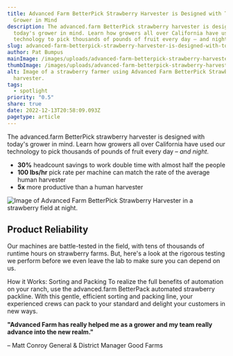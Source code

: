 ```yaml
---
title: Advanced Farm BetterPick Strawberry Harvester is Designed with Today's
  Grower in Mind
description: The advanced.farm BetterPick strawberry harvester is designed with
  today's grower in mind. Learn how growers all over California have used our
  technology to pick thousands of pounds of fruit every day – and night.
slug: advanced-farm-betterpick-strawberry-harvester-is-designed-with-todays-grower-in-mind
author: Pat Bumpus
mainImage: /images/uploads/advanced-farm-betterpick-strawberry-harvester-is-designed-with-todays-grower-in-mind-featured.jpg
thumbImage: /images/uploads/advanced-farm-betterpick-strawberry-harvester-is-designed-with-todays-grower-in-mind-thumb.jpg
alt: Image of a strawberry farmer using Advanced Farm BetterPick Strawberry
  harvester.
tags:
  - spotlight
priority: "0.5"
share: true
date: 2022-12-13T20:58:09.093Z
pagetype: article
---
```

The advanced.farm BetterPick strawberry harvester is designed with today's grower in mind. Learn how growers all over California have used our technology to pick thousands of pounds of fruit every day – *and night*.

* **30%** headcount savings to work double time with almost half the people
* **100 lbs/hr** pick rate per machine can match the rate of the average human harvester
* **5x** more productive than a human harvester

![Image of Advanced Farm BetterPick Strawberry Harvester in a strawberry field at night.](/images/uploads/advanced-farm-betterpick-strawberry-harvester.jpg)

## Product Reliability

Our machines are battle-tested in the field, with tens of thousands of runtime hours on strawberry farms. But, here's a look at the rigorous testing we perform before we even leave the lab to make sure you can depend on us.

How it Works: Sorting and Packing
To realize the full benefits of automation on your ranch, use the advanced.farm BetterPack automated strawberry packline. With this gentle, efficient sorting and packing line, your experienced crews can pack to your standard and delight your customers in new ways.

**"Advanced Farm has really helped me as a grower and my team really advance into the new realm."**

– Matt Conroy
General & District Manager
Good Farms